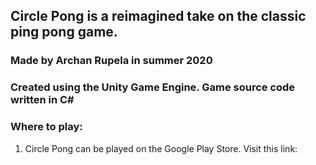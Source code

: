## Circle Pong is a reimagined take on the classic ping pong game.

### Made by Archan Rupela in summer 2020 <br />
### Created using the Unity Game Engine. Game source code written in C#

### Where to play:
1. Circle Pong can be played on the Google Play Store. Visit this link: 
